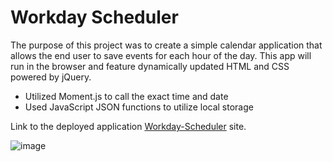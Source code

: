 # Workday Scheduler
The purpose of this project was to create a simple calendar application that allows the end user to save events for each hour of the day. This app will run in the browser and feature dynamically updated HTML and CSS powered by jQuery.

- Utilized Moment.js to call the exact time and date
- Used JavaScript JSON functions to utilize local storage
  

Link to the deployed application [Workday-Scheduler](https://adamjflynn.github.io/workday-scheduler/) site.

![image](https://user-images.githubusercontent.com/87862136/134847468-782bad91-aba6-4da2-853e-4e68d307758f.JPG)
